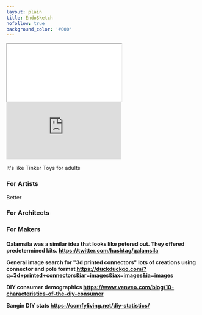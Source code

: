 ```yaml
---
layout: plain
title: EndoSketch
nofollow: true
background_color: '#000'
---
```

<style>
  .endo-wrapper {
    max-width: 1200px;
    margin: 0 auto;
  }
</style>
<div class='endo-wrapper'>
  <div class='iframe-container'>
    <iframe class='responsive-iframe' src='/slides/endosketch'></iframe>
  </div>
  <div class='iframe-container'>
    <iframe
      class="responsive-iframe"
      src="https://xd.adobe.com/embed/4e64f6fb-a931-41b9-bff6-9d6080f3c8b9-1b37/?fullscreen"
      frameborder="0"
      allowfullscreen>
    </iframe>
  </div>
</div>
<div class='notes'>
  <p>
    It's like Tinker Toys for adults
  </p>
  <h3>For Artists</h3>
  <p>
    Better
  </p>
  <h3>For Architects</h3>
  <h3>For Makers</h3>
  <h4>

  Qalamsila was a similar idea that looks like petered out. They offered predetermined kits.
  https://twitter.com/hashtag/qalamsila

  General image search for "3d printed connectors"
  lots of creations using connector and pole format
  https://duckduckgo.com/?q=3d+printed+connectors&iar=images&iax=images&ia=images

  DIY consumer demographics
  https://www.venveo.com/blog/10-characteristics-of-the-diy-consumer

  Bangin DIY stats
  https://comfyliving.net/diy-statistics/
</div>
